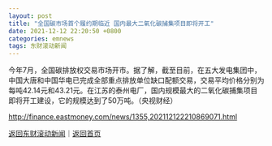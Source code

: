 ```yaml
---
layout: post
title: "全国碳市场首个履约期临近 国内最大二氧化碳捕集项目即将开工"
date: 2021-12-12 22:20:50 +0800
categories: emnews
tags: 东财滚动新闻
---
```


今年7月，全国碳排放权交易市场开市。据了解，截至目前，在五大发电集团中，中国大唐和中国华电已完成全部重点排放单位缺口配额交易，交易平均价格分别为每吨42.14元和43.21元。在江苏的泰州电厂，国内规模最大的二氧化碳捕集项目即将开工建设，它的规模达到了50万吨。（央视财经）

<http://finance.eastmoney.com/news/1355,202112122210869071.html>

[返回东财滚动新闻](//finews.withounder.com/emnews/)｜[返回首页](//finews.withounder.com/)